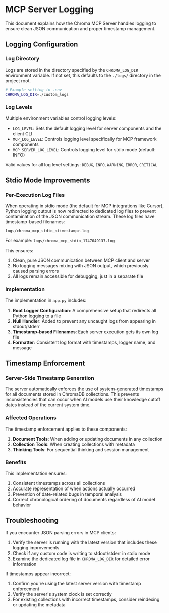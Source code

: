 # MCP Server Logging

This document explains how the Chroma MCP Server handles logging to ensure clean JSON communication and proper timestamp management.

## Logging Configuration

### Log Directory

Logs are stored in the directory specified by the `CHROMA_LOG_DIR` environment variable. If not set, this defaults to the `./logs/` directory in the project root.

```bash
# Example setting in .env
CHROMA_LOG_DIR=./custom_logs
```

### Log Levels

Multiple environment variables control logging levels:

- `LOG_LEVEL`: Sets the default logging level for server components and the client CLI
- `MCP_LOG_LEVEL`: Controls logging level specifically for MCP framework components
- `MCP_SERVER_LOG_LEVEL`: Controls logging level for stdio mode (default: INFO)

Valid values for all log level settings: `DEBUG`, `INFO`, `WARNING`, `ERROR`, `CRITICAL`

## Stdio Mode Improvements

### Per-Execution Log Files

When operating in stdio mode (the default for MCP integrations like Cursor), Python logging output is now redirected to dedicated log files to prevent contamination of the JSON communication stream. These log files have timestamp-based filenames:

```bash
logs/chroma_mcp_stdio_<timestamp>.log
```

For example: `logs/chroma_mcp_stdio_1747049137.log`

This ensures:

1. Clean, pure JSON communication between MCP client and server
2. No logging messages mixing with JSON output, which previously caused parsing errors
3. All logs remain accessible for debugging, just in a separate file

### Implementation

The implementation in `app.py` includes:

1. **Root Logger Configuration**: A comprehensive setup that redirects all Python logging to a file
2. **Null Handler**: Added to prevent any uncaught logs from appearing in stdout/stderr
3. **Timestamp-based Filenames**: Each server execution gets its own log file
4. **Formatter**: Consistent log format with timestamps, logger name, and message

## Timestamp Enforcement

### Server-Side Timestamp Generation

The server automatically enforces the use of system-generated timestamps for all documents stored in ChromaDB collections. This prevents inconsistencies that can occur when AI models use their knowledge cutoff dates instead of the current system time.

### Affected Operations

The timestamp enforcement applies to these components:

1. **Document Tools**: When adding or updating documents in any collection
2. **Collection Tools**: When creating collections with metadata
3. **Thinking Tools**: For sequential thinking and session management

### Benefits

This implementation ensures:

1. Consistent timestamps across all collections
2. Accurate representation of when actions actually occurred
3. Prevention of date-related bugs in temporal analysis
4. Correct chronological ordering of documents regardless of AI model behavior

## Troubleshooting

If you encounter JSON parsing errors in MCP clients:

1. Verify the server is running with the latest version that includes these logging improvements
2. Check if any custom code is writing to stdout/stderr in stdio mode
3. Examine the dedicated log file in `CHROMA_LOG_DIR` for detailed error information

If timestamps appear incorrect:

1. Confirm you're using the latest server version with timestamp enforcement
2. Verify the server's system clock is set correctly
3. For existing collections with incorrect timestamps, consider reindexing or updating the metadata
